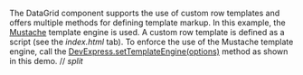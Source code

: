 The DataGrid component supports the use of custom row templates and offers multiple methods for defining template markup. In this example, the <a href="http://mustache.github.io/" target="_blank">Mustache</a> template engine is used. A custom row template is defined as a script (see the *index.html* tab). To enforce the use of the Mustache template engine, call the [DevExpress.setTemplateEngine(options)](/Documentation/ApiReference/Common/Utils/#setTemplateEngineoptions) method as shown in this demo.
// _split_